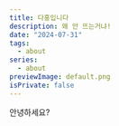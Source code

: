 ```yaml
---
title: 다홍입니다
description: 왜 안 뜨는거냐!
date: "2024-07-31"
tags:
  - about
series:
  - about
previewImage: default.png
isPrivate: false
---
```


안녕하세요? 